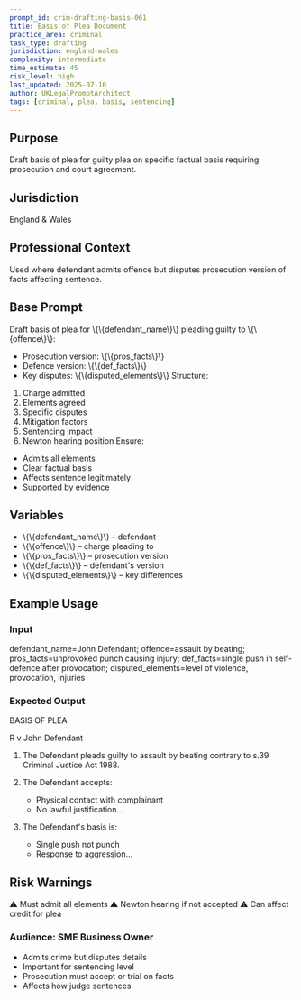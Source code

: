 ```yaml
---
prompt_id: crim-drafting-basis-061
title: Basis of Plea Document
practice_area: criminal
task_type: drafting
jurisdiction: england-wales
complexity: intermediate
time_estimate: 45
risk_level: high
last_updated: 2025-07-10
author: UKLegalPromptArchitect
tags: [criminal, plea, basis, sentencing]
---
```


## Purpose
Draft basis of plea for guilty plea on specific factual basis requiring prosecution and court agreement.

## Jurisdiction
England & Wales

## Professional Context
Used where defendant admits offence but disputes prosecution version of facts affecting sentence.

## Base Prompt
Draft basis of plea for \\{\\{defendant_name\\}\\} pleading guilty to \\{\\{offence\\}\\}:
- Prosecution version: \\{\\{pros_facts\\}\\}
- Defence version: \\{\\{def_facts\\}\\}
- Key disputes: \\{\\{disputed_elements\\}\\}
Structure:
1. Charge admitted
2. Elements agreed
3. Specific disputes
4. Mitigation factors
5. Sentencing impact
6. Newton hearing position
Ensure:
- Admits all elements
- Clear factual basis
- Affects sentence legitimately
- Supported by evidence

## Variables
- \\{\\{defendant_name\\}\\} – defendant
- \\{\\{offence\\}\\} – charge pleading to
- \\{\\{pros_facts\\}\\} – prosecution version
- \\{\\{def_facts\\}\\} – defendant's version
- \\{\\{disputed_elements\\}\\} – key differences

## Example Usage
### Input
defendant_name=John Defendant; offence=assault by beating; pros_facts=unprovoked punch causing injury; def_facts=single push in self-defence after provocation; disputed_elements=level of violence, provocation, injuries

### Expected Output
BASIS OF PLEA

R v John Defendant

1. The Defendant pleads guilty to assault by beating contrary to s.39 Criminal Justice Act 1988.

2. The Defendant accepts:
   - Physical contact with complainant
   - No lawful justification...

3. The Defendant's basis is:
   - Single push not punch
   - Response to aggression...

## Risk Warnings
⚠️ Must admit all elements
⚠️ Newton hearing if not accepted
⚠️ Can affect credit for plea

### Audience: SME Business Owner
- Admits crime but disputes details
- Important for sentencing level
- Prosecution must accept or trial on facts
- Affects how judge sentences
